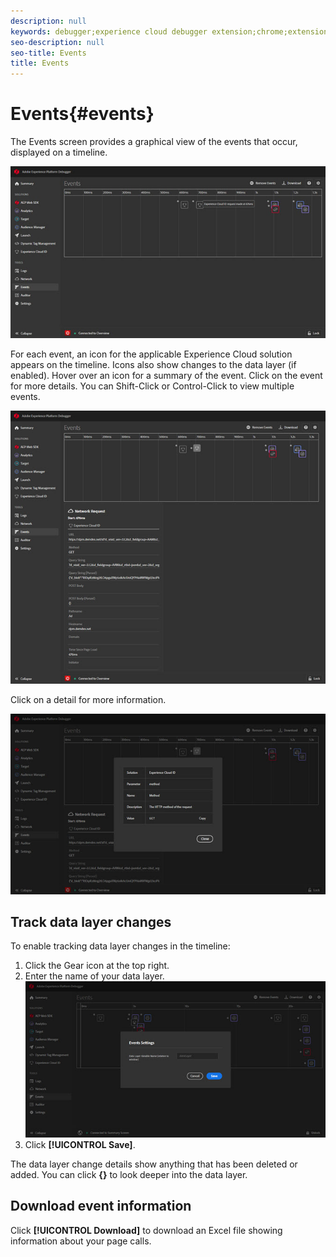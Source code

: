```yaml
---
description: null
keywords: debugger;experience cloud debugger extension;chrome;extension;events;dtm;target
seo-description: null
seo-title: Events
title: Events
---
```


# Events{#events}

The Events screen provides a graphical view of the events that occur, displayed on a timeline.

![](assets/events.jpg)

For each event, an icon for the applicable Experience Cloud solution appears on the timeline. Icons also show changes to the data layer (if enabled). Hover over an icon for a summary of the event. Click on the event for more details. You can Shift-Click or Control-Click to view multiple events.

![](assets/events-details.jpg)

Click on a detail for more information.

![](assets/events-details-more.jpg)

## Track data layer changes

To enable tracking data layer changes in the timeline: 

1. Click the Gear icon at the top right.
1. Enter the name of your data layer.
    ![](assets/event-datalayer.jpg)
1. Click **[!UICONTROL Save]**.

The data layer change details show anything that has been deleted or added. You can click **{}** to look deeper into the data layer.

## Download event information

Click **[!UICONTROL Download]** to download an Excel file showing information about your page calls.